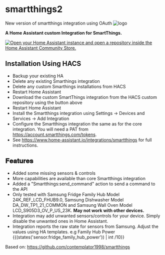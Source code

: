 # smartthings2
New version of smartthings integration using OAuth
![logo](https://brands.home-assistant.io/_/smartthings/logo@2x.png)

__A Home Assistant custom Integration for SmartThings.__

[![Open your Home Assistant instance and open a repository inside the Home Assistant Community Store.](https://my.home-assistant.io/badges/hacs_repository.svg)](https://my.home-assistant.io/redirect/hacs_repository/?category=integration&repository=smartthings&owner=bakernigel)

## __Installation Using HACS__
- Backup your existing HA
- Delete any existing Smarthings integration
- Delete any custom Smarthings installations from HACS
- Restart Home Assistant
- Download the custom SmartThings integration from the HACS custom repository using the button above
- Restart Home Assistant
- Install the Smartthings integration using Settings -> Devices and Services -> Add Integration
- Configure the Smartthings integration the same as for the core integration. You will need a PAT from https://account.smartthings.com/tokens.
- See https://www.home-assistant.io/integrations/smartthings for full instructions. 

## __𝐅𝐞𝐚𝐭𝐮𝐫𝐞𝐬__
- Added some missing sensors & controls 
- More capabilities are available than core Smartthings integration
- Added a "Smartthings:send_command" action to send a command to the API
- Only tested with Samsung Fridge Family Hub Model 24K_REF_LCD_FHUB9.0, Samsung Dishwasher Model DA_DW_TP1_21_COMMON and Samsung Wall Oven Model LCD_S905D3_OV_P_US_23K. <b>May not work with other devices.</b>
- Integration may add unwanted sensors/controls for your device. Simply disable the unwanted ones in Home Assistant.
- Integration reports the raw state for sensors from Samsung. Adjust the values using HA templates. e.g Family Hub Power {{(states('sensor.fridge_family_hub_power')) | int /10}}

Based on: https://github.com/contemplator1998/smartthings
